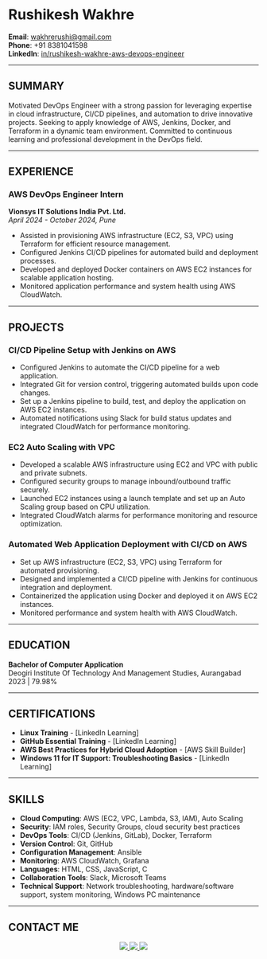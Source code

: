 # Rushikesh Wakhre

**Email**: [wakhrerushi@gmail.com](mailto:wakhrerushi@gmail.com)  
**Phone**: +91 8381041598  
**LinkedIn**: [in/rushikesh-wakhre-aws-devops-engineer](https://www.linkedin.com/in/rushikesh-wakhre-aws-devops-engineer/)

---

## SUMMARY

Motivated DevOps Engineer with a strong passion for leveraging expertise in cloud infrastructure, CI/CD pipelines, and automation to drive innovative projects. Seeking to apply knowledge of AWS, Jenkins, Docker, and Terraform in a dynamic team environment. Committed to continuous learning and professional development in the DevOps field.

---

## EXPERIENCE

### AWS DevOps Engineer Intern  
**Vionsys IT Solutions India Pvt. Ltd.**  
_April 2024 - October 2024, Pune_

- Assisted in provisioning AWS infrastructure (EC2, S3, VPC) using Terraform for efficient resource management.
- Configured Jenkins CI/CD pipelines for automated build and deployment processes.
- Developed and deployed Docker containers on AWS EC2 instances for scalable application hosting.
- Monitored application performance and system health using AWS CloudWatch.

---

## PROJECTS

### CI/CD Pipeline Setup with Jenkins on AWS
- Configured Jenkins to automate the CI/CD pipeline for a web application.
- Integrated Git for version control, triggering automated builds upon code changes.
- Set up a Jenkins pipeline to build, test, and deploy the application on AWS EC2 instances.
- Automated notifications using Slack for build status updates and integrated CloudWatch for performance monitoring.

### EC2 Auto Scaling with VPC
- Developed a scalable AWS infrastructure using EC2 and VPC with public and private subnets.
- Configured security groups to manage inbound/outbound traffic securely.
- Launched EC2 instances using a launch template and set up an Auto Scaling group based on CPU utilization.
- Integrated CloudWatch alarms for performance monitoring and resource optimization.

### Automated Web Application Deployment with CI/CD on AWS
- Set up AWS infrastructure (EC2, S3, VPC) using Terraform for automated provisioning.
- Designed and implemented a CI/CD pipeline with Jenkins for continuous integration and deployment.
- Containerized the application using Docker and deployed it on AWS EC2 instances.
- Monitored performance and system health with AWS CloudWatch.

---

## EDUCATION

**Bachelor of Computer Application**  
Deogiri Institute Of Technology And Management Studies, Aurangabad  
2023 | 79.98%

---

## CERTIFICATIONS

- **Linux Training** - [LinkedIn Learning]
- **GitHub Essential Training** - [LinkedIn Learning]
- **AWS Best Practices for Hybrid Cloud Adoption** - [AWS Skill Builder]
- **Windows 11 for IT Support: Troubleshooting Basics** - [LinkedIn Learning]

---

## SKILLS

- **Cloud Computing**: AWS (EC2, VPC, Lambda, S3, IAM), Auto Scaling
- **Security**: IAM roles, Security Groups, cloud security best practices
- **DevOps Tools**: CI/CD (Jenkins, GitLab), Docker, Terraform
- **Version Control**: Git, GitHub
- **Configuration Management**: Ansible
- **Monitoring**: AWS CloudWatch, Grafana
- **Languages**: HTML, CSS, JavaScript, C
- **Collaboration Tools**: Slack, Microsoft Teams
- **Technical Support**: Network troubleshooting, hardware/software support, system monitoring, Windows PC maintenance

---

## CONTACT ME

<p align="center">
  <a href="mailto:wakhrerushi@gmail.com">
    <img src="https://img.shields.io/badge/-Gmail-EA4335?style=flat-square&logo=Gmail&logoColor=white" />
  </a>
  <a href="https://www.linkedin.com/in/rushikesh-wakhre-aws-devops-engineer/">
    <img src="https://img.shields.io/badge/-LinkedIn-0A66C2?style=flat-square&logo=Linkedin&logoColor=white" />
  </a>
  <a href="https://github.com/RishikeshOps">
    <img src="https://img.shields.io/badge/-GitHub-000000?style=flat-square&logo=GitHub&logoColor=white" />
  </a>
</p>
